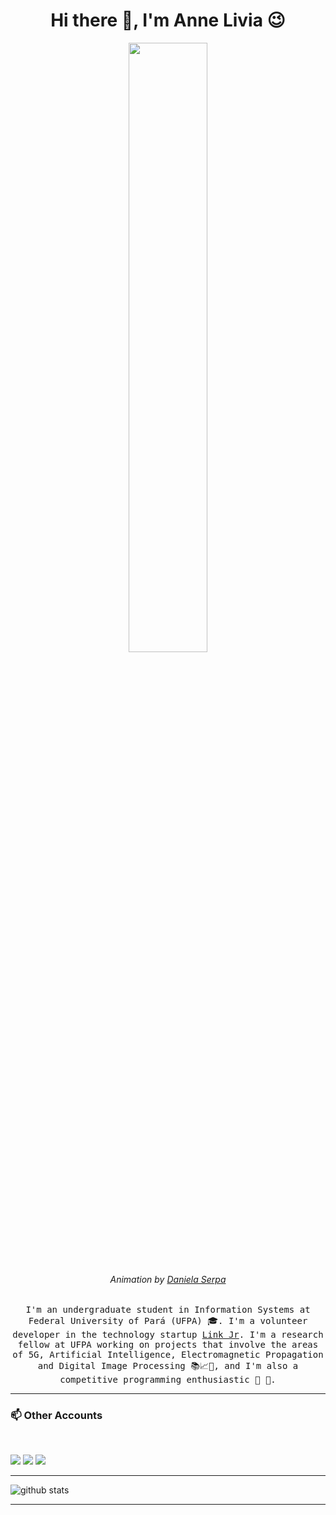 <h1 align="center"> Hi there 👋, I'm Anne Livia 😉 <br/> </h1> 

<p align="center"><img width=50% src="https://miro.medium.com/max/1600/0*K2WLMTExLyida7OR.gif"></p>
<h6 align="center">Animation by <a href="https://dribbble.com/daniserpa" target="_blank">Daniela Serpa</a></h6>

<p align="center"> <samp>I'm an undergraduate student in Information Systems at Federal University of Pará (UFPA) 🎓. I'm a volunteer developer in the technology startup <a href="http://linkjrcastanhal.ufpa.br" target="_blank">Link Jr</a>. I'm a research fellow at UFPA working on projects that involve the areas of 5G, Artificial Intelligence, Electromagnetic Propagation and Digital Image Processing 📚📈🔬, and I'm also a competitive programming enthusiastic 🤩 🎈. </samp> </p>

---------------------------------------------------------------------------------------------------------------------------------------------------------------------------------

### 📫 Other Accounts
<br /> 

[<img src="https://img.shields.io/badge/instagram-%23E4405F.svg?&style=for-the-badge&logo=instagram&logoColor=white"/>](https://instagram.com/anneliviia)
[<img src="https://img.shields.io/badge/facebook-%231877F2.svg?&style=for-the-badge&logo=facebook&logoColor=white"/>](https://www.facebook.com/annelivia)
[<img src="https://img.shields.io/badge/linkedin-%230077B5.svg?&style=for-the-badge&logo=linkedin&logoColor=white"/>](https://www.linkedin.com/in/annelivia/")

---------------------------------------------------------------------------------------------------------------------------------------------------------------------------------

![github stats](https://github-readme-stats.vercel.app/api?username=AnneLivia&show_icons=true&&hide_border=true&title_color=ff4b8a&icon_color=ff4b8a)


---------------------------------------------------------------------------------------------------------------------------------------------------------------------------------
